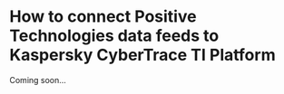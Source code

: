 # How to connect Positive Technologies data feeds to Kaspersky CyberTrace TI Platform
Coming soon...